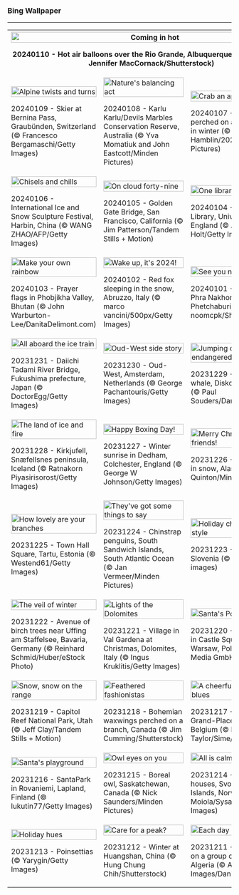 <h3>
 Bing Wallpaper
</h3>
<hr/>
<table>
<tr>
<th colspan="3">
<img alt="Coming in hot" src="https://www.bing.com/th?id=OHR.BalloonDay_EN-US9019911805_UHD.jpg&amp;rf=LaDigue_UHD.jpg&amp;pid=hp&amp;w=3840&amp;h=2160&amp;rs=1&amp;c=4" width="100%"/><p>20240110 - Hot air balloons over the Rio Grande, Albuquerque, New Mexico (© Jennifer MacCornack/Shutterstock)</p></th>
</tr>
<tr>
<td><img alt="Alpine twists and turns" src="https://www.bing.com/th?id=OHR.BerninaPass_EN-US8788589226_UHD.jpg&amp;rf=LaDigue_UHD.jpg&amp;pid=hp&amp;w=3840&amp;h=2160&amp;rs=1&amp;c=4" width="100%"/><p>20240109 - Skier at Bernina Pass, Graubünden, Switzerland (© Francesco Bergamaschi/Getty Images)</p></td>
<td><img alt="Nature's balancing act" src="https://www.bing.com/th?id=OHR.DevilsMarbles_EN-US8559239074_UHD.jpg&amp;rf=LaDigue_UHD.jpg&amp;pid=hp&amp;w=3840&amp;h=2160&amp;rs=1&amp;c=4" width="100%"/><p>20240108 - Karlu Karlu/Devils Marbles Conservation Reserve, Australia (© Yva Momatiuk and John Eastcott/Minden Pictures)</p></td>
<td><img alt="Crab an apple!" src="https://www.bing.com/th?id=OHR.CrabappleChaffinch_EN-US1781584314_UHD.jpg&amp;rf=LaDigue_UHD.jpg&amp;pid=hp&amp;w=3840&amp;h=2160&amp;rs=1&amp;c=4" width="100%"/><p>20240107 - Male chaffinch perched on a crab apple tree in winter (© Mark Hamblin/2020VISION/Minden Pictures)</p></td>
</tr>
<tr>
<td><img alt="Chisels and chills" src="https://www.bing.com/th?id=OHR.HarbinFestival_EN-US7952970209_UHD.jpg&amp;rf=LaDigue_UHD.jpg&amp;pid=hp&amp;w=3840&amp;h=2160&amp;rs=1&amp;c=4" width="100%"/><p>20240106 - International Ice and Snow Sculpture Festival, Harbin, China (© WANG ZHAO/AFP/Getty Images)</p></td>
<td><img alt="On cloud forty-nine" src="https://www.bing.com/th?id=OHR.GoldenGateLight_EN-US7749261025_UHD.jpg&amp;rf=LaDigue_UHD.jpg&amp;pid=hp&amp;w=3840&amp;h=2160&amp;rs=1&amp;c=4" width="100%"/><p>20240105 - Golden Gate Bridge, San Francisco, California (© Jim Patterson/Tandem Stills + Motion)</p></td>
<td><img alt="One library to rule them all" src="https://www.bing.com/th?id=OHR.BodleianCeiling_EN-US7552379941_UHD.jpg&amp;rf=LaDigue_UHD.jpg&amp;pid=hp&amp;w=3840&amp;h=2160&amp;rs=1&amp;c=4" width="100%"/><p>20240104 - Bodleian Library, University of Oxford, England (© Andrew Holt/Getty Images)</p></td>
</tr>
<tr>
<td><img alt="Make your own rainbow" src="https://www.bing.com/th?id=OHR.BhutanSolstice_EN-US7410762908_UHD.jpg&amp;rf=LaDigue_UHD.jpg&amp;pid=hp&amp;w=3840&amp;h=2160&amp;rs=1&amp;c=4" width="100%"/><p>20240103 - Prayer flags in Phobjikha Valley, Bhutan (© John Warburton-Lee/DanitaDelimont.com)</p></td>
<td><img alt="Wake up, it's 2024!" src="https://www.bing.com/th?id=OHR.SleepingFox_EN-US7231760677_UHD.jpg&amp;rf=LaDigue_UHD.jpg&amp;pid=hp&amp;w=3840&amp;h=2160&amp;rs=1&amp;c=4" width="100%"/><p>20240102 - Red fox sleeping in the snow, Abruzzo, Italy (© marco vancini/500px/Getty Images)</p></td>
<td><img alt="See you next year!" src="https://www.bing.com/th?id=OHR.ThailandNewYears_EN-US7115555089_UHD.jpg&amp;rf=LaDigue_UHD.jpg&amp;pid=hp&amp;w=3840&amp;h=2160&amp;rs=1&amp;c=4" width="100%"/><p>20240101 - Fireworks over Phra Nakhon Khiri, Phetchaburi, Thailand (© noomcpk/Shutterstock)</p></td>
</tr>
<tr>
<td><img alt="All aboard the ice train" src="https://www.bing.com/th?id=OHR.TadamiWinter_EN-US6973402256_UHD.jpg&amp;rf=LaDigue_UHD.jpg&amp;pid=hp&amp;w=3840&amp;h=2160&amp;rs=1&amp;c=4" width="100%"/><p>20231231 - Daiichi Tadami River Bridge, Fukushima prefecture, Japan (© DoctorEgg/Getty Images)</p></td>
<td><img alt="Oud-West side story" src="https://www.bing.com/th?id=OHR.BlueAmsterdam_EN-US6868017848_UHD.jpg&amp;rf=LaDigue_UHD.jpg&amp;pid=hp&amp;w=3840&amp;h=2160&amp;rs=1&amp;c=4" width="100%"/><p>20231230 - Oud-West, Amsterdam, Netherlands (© George Pachantouris/Getty Images)</p></td>
<td><img alt="Jumping off the endangered list" src="https://www.bing.com/th?id=OHR.GreenlandHumpback_EN-US0330682837_UHD.jpg&amp;rf=LaDigue_UHD.jpg&amp;pid=hp&amp;w=3840&amp;h=2160&amp;rs=1&amp;c=4" width="100%"/><p>20231229 - Humpback whale, Disko Bay, Greenland (© Paul Souders/DanitaDelimont.com)</p></td>
</tr>
<tr><td><img alt="The land of ice and fire" src="https://www.bing.com/th?id=OHR.KirkjufellAurora_EN-US0249270913_UHD.jpg&amp;rf=LaDigue_UHD.jpg&amp;pid=hp&amp;w=3840&amp;h=2160&amp;rs=1&amp;c=4" width="100%"/><p>20231228 - Kirkjufell, Snæfellsnes peninsula, Iceland (© Ratnakorn Piyasirisorost/Getty Images)</p></td><td><img alt="Happy Boxing Day!" src="https://www.bing.com/th?id=OHR.BoxingDaySunrise_EN-US9951041123_UHD.jpg&amp;rf=LaDigue_UHD.jpg&amp;pid=hp&amp;w=3840&amp;h=2160&amp;rs=1&amp;c=4" width="100%"/><p>20231227 - Winter sunrise in Dedham, Colchester, England (© George W Johnson/Getty Images)</p></td><td><img alt="Merry Christmas, deer friends!" src="https://www.bing.com/th?id=OHR.CaribouChristmas_EN-US9744655068_UHD.jpg&amp;rf=LaDigue_UHD.jpg&amp;pid=hp&amp;w=3840&amp;h=2160&amp;rs=1&amp;c=4" width="100%"/><p>20231226 - Caribou running in snow, Alaska (© Michael Quinton/Minden Pictures)</p></td></tr><tr><td><img alt="How lovely are your branches" src="https://www.bing.com/th?id=OHR.EstoniaXmasEve_EN-US9431079565_UHD.jpg&amp;rf=LaDigue_UHD.jpg&amp;pid=hp&amp;w=3840&amp;h=2160&amp;rs=1&amp;c=4" width="100%"/><p>20231225 - Town Hall Square, Tartu, Estonia (© Westend61/Getty Images)</p></td><td><img alt="They've got some things to say" src="https://www.bing.com/th?id=OHR.FestivusPenguins_EN-US9322662873_UHD.jpg&amp;rf=LaDigue_UHD.jpg&amp;pid=hp&amp;w=3840&amp;h=2160&amp;rs=1&amp;c=4" width="100%"/><p>20231224 - Chinstrap penguins, South Sandwich Islands, South Atlantic Ocean (© Jan Vermeer/Minden Pictures)</p></td><td><img alt="Holiday cheer, Slovenian style" src="https://www.bing.com/th?id=OHR.LjubljanaLights_EN-US9215683814_UHD.jpg&amp;rf=LaDigue_UHD.jpg&amp;pid=hp&amp;w=3840&amp;h=2160&amp;rs=1&amp;c=4" width="100%"/><p>20231223 - Ljubljana, Slovenia (© kasto80/Getty images)</p></td></tr><tr><td><img alt="The veil of winter" src="https://www.bing.com/th?id=OHR.BavarianSolstice_EN-US9111666986_UHD.jpg&amp;rf=LaDigue_UHD.jpg&amp;pid=hp&amp;w=3840&amp;h=2160&amp;rs=1&amp;c=4" width="100%"/><p>20231222 - Avenue of birch trees near Uffing am Staffelsee, Bavaria, Germany (© Reinhard Schmid/Huber/eStock Photo)</p></td><td><img alt="Lights of the Dolomites" src="https://www.bing.com/th?id=OHR.ValGardenaItaly_EN-US8887980856_UHD.jpg&amp;rf=LaDigue_UHD.jpg&amp;pid=hp&amp;w=3840&amp;h=2160&amp;rs=1&amp;c=4" width="100%"/><p>20231221 - Village in Val Gardena at Christmas, Dolomites, Italy (© Ingus Kruklitis/Getty Images)</p></td><td><img alt="Santa's Polish rest stop" src="https://www.bing.com/th?id=OHR.WarsawChristmas_EN-US8819312496_UHD.jpg&amp;rf=LaDigue_UHD.jpg&amp;pid=hp&amp;w=3840&amp;h=2160&amp;rs=1&amp;c=4" width="100%"/><p>20231220 - Christmas tree in Castle Square, Old Town, Warsaw, Poland (© Panther Media GmbH/Alamy)</p></td></tr><tr><td><img alt="Snow, snow on the range" src="https://www.bing.com/th?id=OHR.CapitolReefSnow_EN-US8594085615_UHD.jpg&amp;rf=LaDigue_UHD.jpg&amp;pid=hp&amp;w=3840&amp;h=2160&amp;rs=1&amp;c=4" width="100%"/><p>20231219 - Capitol Reef National Park, Utah (© Jeff Clay/Tandem Stills + Motion)</p></td><td><img alt="Feathered fashionistas" src="https://www.bing.com/th?id=OHR.WinterWaxwings_EN-US8520915413_UHD.jpg&amp;rf=LaDigue_UHD.jpg&amp;pid=hp&amp;w=3840&amp;h=2160&amp;rs=1&amp;c=4" width="100%"/><p>20231218 - Bohemian waxwings perched on a branch, Canada (© Jim Cumming/Shutterstock)</p></td><td><img alt="A cheerful case of the blues" src="https://www.bing.com/th?id=OHR.GrandPlaceXmas_EN-US8451269457_UHD.jpg&amp;rf=LaDigue_UHD.jpg&amp;pid=hp&amp;w=3840&amp;h=2160&amp;rs=1&amp;c=4" width="100%"/><p>20231217 - Guild houses of Grand-Place, Brussels, Belgium (© Richard Taylor/Sime/eStock Photo)</p></td></tr><tr><td><img alt="Santa's playground" src="https://www.bing.com/th?id=OHR.SantaPark_EN-US8274997583_UHD.jpg&amp;rf=LaDigue_UHD.jpg&amp;pid=hp&amp;w=3840&amp;h=2160&amp;rs=1&amp;c=4" width="100%"/><p>20231216 - SantaPark in Rovaniemi, Lapland, Finland (© lukutin77/Getty Images)</p></td><td><img alt="Owl eyes on you" src="https://www.bing.com/th?id=OHR.BorealOwl_EN-US1112219806_UHD.jpg&amp;rf=LaDigue_UHD.jpg&amp;pid=hp&amp;w=3840&amp;h=2160&amp;rs=1&amp;c=4" width="100%"/><p>20231215 - Boreal owl, Saskatchewan, Canada (© Nick Saunders/Minden Pictures)</p></td><td><img alt="All is calm" src="https://www.bing.com/th?id=OHR.LofotenRorbu_EN-US1036629496_UHD.jpg&amp;rf=LaDigue_UHD.jpg&amp;pid=hp&amp;w=3840&amp;h=2160&amp;rs=1&amp;c=4" width="100%"/><p>20231214 - Traditional rorbu houses, Svolvaer, Lofoten Islands, Norway (© Roberto Moiola/Sysaworld/Getty Images)</p></td></tr><tr><td><img alt="Holiday hues" src="https://www.bing.com/th?id=OHR.Poinsettia_EN-US0450019921_UHD.jpg&amp;rf=LaDigue_UHD.jpg&amp;pid=hp&amp;w=3840&amp;h=2160&amp;rs=1&amp;c=4" width="100%"/><p>20231213 - Poinsettias (© Yarygin/Getty Images)</p></td><td><img alt="Care for a peak?" src="https://www.bing.com/th?id=OHR.MountainDayChina_EN-US0394775210_UHD.jpg&amp;rf=LaDigue_UHD.jpg&amp;pid=hp&amp;w=3840&amp;h=2160&amp;rs=1&amp;c=4" width="100%"/><p>20231212 - Winter at Huangshan, China (© Hung Chung Chih/Shutterstock)</p></td><td><img alt="Each day a different dune" src="https://www.bing.com/th?id=OHR.SaharaDunes_EN-US0324387398_UHD.jpg&amp;rf=LaDigue_UHD.jpg&amp;pid=hp&amp;w=3840&amp;h=2160&amp;rs=1&amp;c=4" width="100%"/><p>20231211 - Last rays of sun on a group of dunes, Sahara, Algeria (© AWL Images/DanitaDelimont.com)</p></td></tr></table>
